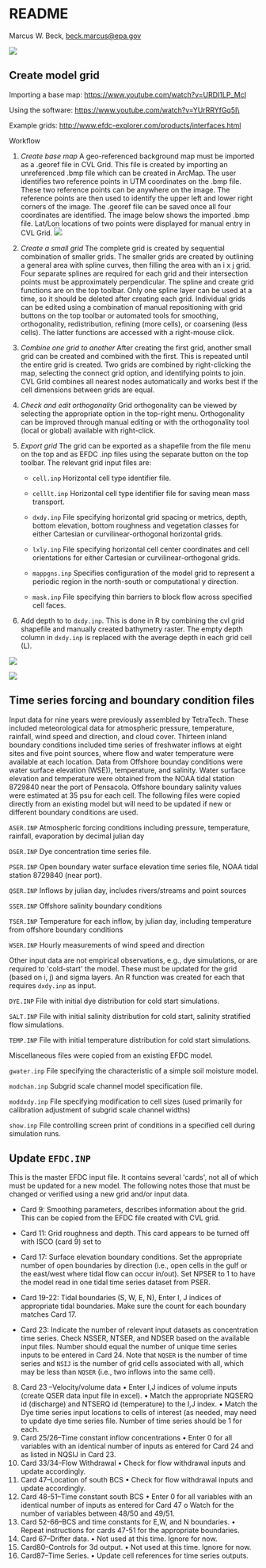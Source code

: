 # README
Marcus W. Beck, beck.marcus@epa.gov  

![](figs/efdc_flo.png)

## Create model grid

Importing a base map: https://www.youtube.com/watch?v=URDI1LP_McI

Using the software: https://www.youtube.com/watch?v=YUrRRYfGq5I\

Example grids: http://www.efdc-explorer.com/products/interfaces.html

Workflow 

1. *Create base map* A geo-referenced background map must be imported as a .georef file in CVL Grid.  This file is created by importing an unreferenced .bmp file which can be created in ArcMap.  The user identifies two reference points in UTM coordinates on the .bmp file.  These two reference points can be anywhere on the image.  The reference points are then used to identify the upper left and lower right corners of the image.  The .georef file can be saved once all four coordinates are identified. The image below shows the imported .bmp file.  Lat/Lon locations of two points were displayed for manual entry in CVL Grid. ![](figs/bath_ref.png)

2. *Create a small grid* The complete grid is created by sequential combination of smaller grids. The smaller grids are created by outlining a general area with spline curves, then filling the area with an i x j grid.  Four separate splines are required for each grid and their intersection points must be approximately perpendicular.  The spline and create grid functions are on the top toolbar.  Only one spline layer can be used at a time, so it should be deleted after creating each grid. Individual grids can be edited using a combination of manual repositioning with grid buttons on the top toolbar or automated tools for smoothing, orthogonality, redistribution, refining (more cells), or coarsening (less cells).  The latter functions are accessed with a right-mouse click.  

3.	*Combine one grid to another* After creating the first grid, another small grid can be created and combined with the first.  This is repeated until the entire grid is created.  Two grids are combined by right-clicking the map, selecting the connect grid option, and identifying points to join.  CVL Grid combines all nearest nodes automatically and works best if the cell dimensions between grids are equal.  

4.	*Check and edit orthogonality* Grid orthogonality can be viewed by selecting the appropriate option in the top-right menu.  Orthogonality can be improved through manual editing or with the orthogonality tool (local or global) available with right-click.  

5.	*Export grid* The grid can be exported as a shapefile from the file menu on the top and as EFDC .inp files using the separate button on the top toolbar.  The relevant grid input files are:

    * `cell.inp` Horizontal cell type identifier file.
    
    * `celllt.inp` Horizontal cell type identifier file for saving mean mass transport.
    
    * `dxdy.inp` File specifying horizontal grid spacing or metrics, depth, bottom elevation, bottom roughness and vegetation classes for either Cartesian or curvilinear-orthogonal horizontal grids.
    
    * `lxly.inp` File specifying horizontal cell center coordinates and cell orientations for
    either Cartesian or curvilinear-orthogonal grids.
    
    * `mappgns.inp` Specifies configuration of the model grid to represent a periodic region in the north-south or computational y direction.
    
    * `mask.inp` File specifying thin barriers to block flow across specified cell faces.

6. Add depth to to `dxdy.inp`.  This is done in R by combining the cvl grid shapefile and manually created bathymetry raster. The empty depth column in `dxdy.inp` is replaced with the average depth in each grid cell (L).

![](efdc_inst_files/figure-html/unnamed-chunk-2-1.png)<!-- -->

![](efdc_inst_files/figure-html/unnamed-chunk-3-1.png)<!-- -->

## Time series forcing and boundary condition files

Input data for nine years were previously assembled by TetraTech. These included meteorological data for atmospheric pressure, temperature, rainfall, wind speed and direction, and cloud cover.  Thirteen inland boundary conditions included time series of freshwater inflows at eight sites and five point sources, where flow and water temperature were available at each location. Data from Offshore bounday conditions were water surface elevation (WSE)), temperature, and salinity.  Water surface elevation and temperature were obtained from the NOAA tidal station 8729840 near the port of Pensacola.  Offshore boundary salinity values were estimated at 35 psu for each cell.  The following files were copied directly from an existing model but will need to be updated if new or different boundary conditions are used.  

`ASER.INP` Atmospheric forcing conditions including pressure, temperature, rainfall, evaporation by decimal julian day

`DSER.INP` Dye concentration time series file.

`PSER.INP` Open boundary water surface elevation time series file, NOAA tidal station 8729840 (near port).

`QSER.INP` Inflows by julian day, includes rivers/streams and  point sources

`SSER.INP` Offshore salinity boundary conditions

`TSER.INP` Temperature for each inflow, by julian day, including temperature from offshore boundary conditions

`WSER.INP` Hourly measurements of wind speed and direction

Other input data are not empirical observations, e.g., dye simulations, or are required to 'cold-start' the model.  These must be updated for the grid (based on i, j) and sigma layers.  An R function was created for each that requires `dxdy.inp` as input.   

`DYE.INP` File with initial dye distribution for cold start simulations.

`SALT.INP` File with initial salinity distribution for cold start, salinity stratified flow simulations.

`TEMP.INP` File with initial temperature distribution for cold start simulations.

Miscellaneous files were copied from an existing EFDC model. 

`gwater.inp` File specifying the characteristic of a simple soil moisture model.

`modchan.inp` Subgrid scale channel model specification file.

`moddxdy.inp` File specifying modification to cell sizes (used primarily for calibration adjustment of subgrid scale channel widths)

`show.inp` File controlling screen print of conditions in a specified cell during simulation runs.

## Update `EFDC.INP`

This is the master EFDC input file.  It contains several 'cards', not all of which must be updated for a new model. The following notes those that must be changed or verified using a new grid and/or input data.

* Card 9: Smoothing parameters, describes information about the grid.  This can be copied from the EFDC file created with CVL grid.

* Card 11: Grid roughness and depth. This card appears to be turned off with ISCO (card 9) set to 

* Card 17: Surface elevation boundary conditions. Set the appropriate number of open boundaries by direction (i.e., open cells in the gulf or the east/west where tidal flow can occur in/out). Set NPSER to 1 to have the model read in one tidal time series dataset from PSER. 

*	Card 19-22: Tidal boundaries (S, W, E, N), Enter I, J indices of appropriate tidal boundaries. Make sure the count for each boundary matches Card 17.

* Card 23: Indicate the number of relevant input datasets as concentration time series. Check NSSER, NTSER, and NDSER based on the available input files. Number should equal the number of unique time series inputs to be entered in Card 24. Note that `NQSER` is the number of time series and `NSIJ` is the number of grid cells associated with all, which may be less than `NQSER` (i.e., two inflows into the same cell).  

8)	Card 23 –Velocity/volume data
•	Enter I,J indices of volume inputs (create QSER data input file in excel).
•	Match the appropriate NQSERQ id (discharge) and NTSERQ id (temperature) to the I,J index.
•	Match the Dye time series input locations to cells of interest (as needed, may need to update dye time series file. Number of time series should be 1 for each.
9)	Card 25/26–Time constant inflow concentrations
•	Enter 0 for all variables with an identical number of inputs as entered for Card 24 and as listed in NQSIJ in Card 23.
10)	Card 33/34–Flow Withdrawal
•	Check for flow withdrawal inputs and update accordingly.
11)	Card 47–Location of south BCS
•	Check for flow withdrawal inputs and update accordingly.
12)	Card 48-51–Time constant south BCS
•	Enter 0 for all variables with an identical number of inputs as entered for Card 47
o	Watch for the number of variables between 48/50 and 49/51.
13)	Card 52-66–BCS and time constants for E,W, and N boundaries.
•	Repeat instructions for cards 47-51 for the appropriate boundaries.
14)	Card 67–Drifter data.
•	Not used at this time. Ignore for now.
15)	Card80–Controls for 3d output.
•	Not used at this time. Ignore for now.
16)	Card87–Time Series.
•	Update cell references for time series outputs.




